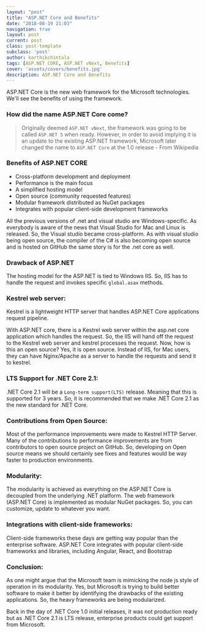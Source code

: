 ```yaml
---
layout: "post"
title: "ASP.NET Core and Benefits"
date: "2018-08-19 21:03"
navigation: true
layout: post
current: post
class: post-template
subclass: 'post'
author: karthikchintala
tags: [ASP.NET CORE, ASP.NET vNext, Benefits]
cover: 'assets/covers/benefits.jpg'
description: ASP.NET Core and Benefits
---
```


ASP.NET Core is the new web framework for the Microsoft technologies. We'll see the benefits of using the framework.

### How did the name ASP.NET Core come?
> Originally deemed `ASP.NET vNext`, the framework was going to be called `ASP.NET 5` when ready. However, in order to avoid implying it is an update to the existing ASP.NET framework, Microsoft later changed the name to `ASP.NET Core` at the 1.0 release - From Wikipedia

### Benefits of ASP.NET CORE

- Cross-platform development and deployment
- Performance is the main focus
- A simplified hosting model
- Open source (community requested features)
- Modular framework distributed as NuGet packages
- Integrates with popular client-side development frameworks

All the previous versions of .net and visual studio are Windows-specific. As everybody is aware of the news that Visual Studio for Mac and Linux is released. So, the Visual studio became cross-platform. As with visual studio being open source, the compiler of the C# is also becoming open source and is hosted on GitHub the same story is for the .net core as well.

### Drawback of ASP.NET
The hosting model for the ASP.NET is tied to Windows IIS. So, IIS has to handle the request and invokes specific `global.asax` methods.

### Kestrel web server:
Kestrel is a lightweight HTTP server that handles ASP.NET Core applications request pipeline.

With ASP.NET core, there is a Kestrel web server within the asp.net core application which handles the request. So, the IIS will hand off the request to the Kestrel web server and kestrel processes the request. Now, how is this an open source? Yes, it is open source. Instead of IIS, for Mac users, they can have Nginx/Apache as a server to handle the requests and send it to kestrel.

### LTS Support for .NET Core 2.1:
.NET Core 2.1 will be a `Long-term support(LTS)` release. Meaning that this is supported for 3 years. So, it is recommended that we make .NET Core 2.1 as the new standard for .NET Core.

### Contributions from Open Source:
Most of the performance improvements were made to Kestrel HTTP Server. Many of the contributions to performance improvements are from contributors to open source project on GitHub. So, developing on Open source means we should certainly see fixes and features would be way faster to production environments.

### Modularity:
The modularity is achieved as everything on the ASP.NET Core is decoupled from the underlying .NET platform. The web framework (ASP.NET Core) is implemented as modular NuGet packages. So, you can customize, update to whatever you want.

### Integrations with client-side frameworks:
Client-side frameworks these days are getting way popular than the enterprise software. ASP.NET Core integrates with popular client-side frameworks and libraries, including Angular, React, and Bootstrap

### Conclusion:
As one might argue that the Microsoft team is mimicking the node js style of operation in its modularity.  Yes, but Microsoft is trying to build better software to make it better by identifying the drawbacks of the existing applications. So, the heavy frameworks are being modularized.

Back in the day of .NET Core 1.0 initial releases, it was not production ready but as .NET Core 2.1 is LTS release, enterprise products could get support from Microsoft.
